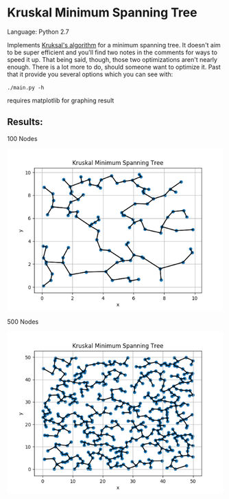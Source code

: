 # Kruskal Minimum Spanning Tree

Language: Python 2.7

Implements [Kruksal's algorithm](https://en.wikipedia.org/wiki/Kruskal%27s_algorithm) for a minimum spanning tree. It doesn't aim to be super efficient and you'll find two notes in the comments for ways to speed it up. That being said, though, those two optimizations aren't nearly enough. There is a lot more to do, should someone want to optimize it. Past that it provide you several options which you can see with:

```
./main.py -h
```

requires matplotlib for graphing result

## Results:

100 Nodes

![100-nodes](screen_shots/100.png)

500 Nodes

![500-nodes](screen_shots/500.png)
